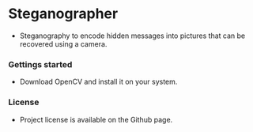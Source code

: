 # Steganographer
- Steganography to encode hidden messages into pictures that can be recovered using a camera. 

### Gettings started

- Download OpenCV and install it on your system.

### License

- Project license is available on the Github page.

